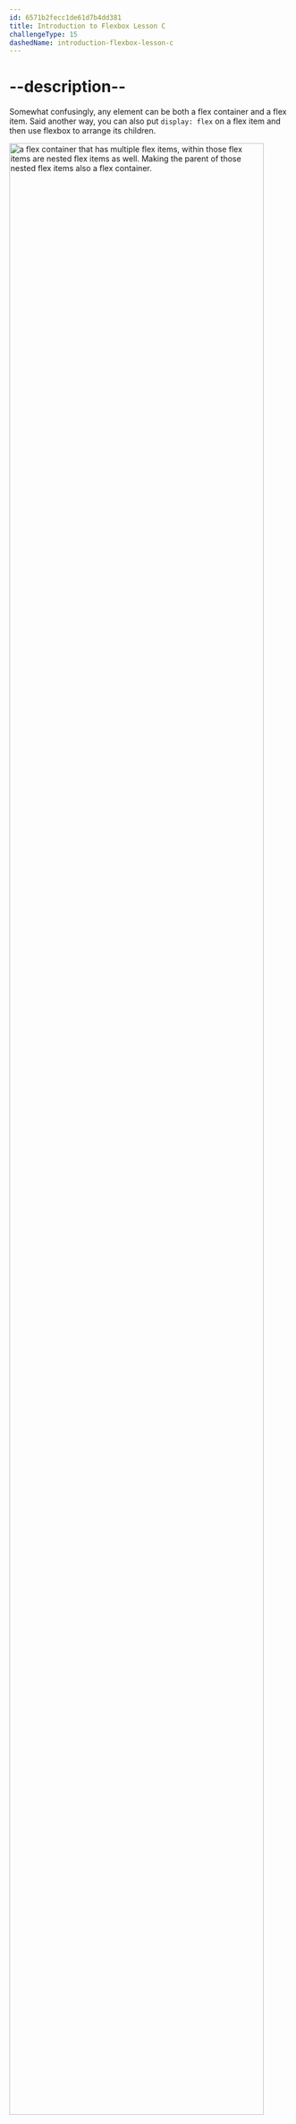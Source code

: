```yaml
---
id: 6571b2fecc1de61d7b4dd381
title: Introduction to Flexbox Lesson C
challengeType: 15
dashedName: introduction-flexbox-lesson-c
---
```


# --description--

Somewhat confusingly, any element can be both a flex container and a flex item. Said another way, you can also put `display: flex` on a flex item and then use flexbox to arrange its children.

<img src="https://cdn.freecodecamp.org/curriculum/odin-project/flex-box/flexbox-03.png" style="width: 95%; height: 95%;" alt="a flex container that has multiple flex items, within those flex items are nested flex items as well. Making the parent of those nested flex items also a flex container." />

Creating and nesting multiple flex containers and items is the primary way you will be building up complex layouts. The following image was achieved using only flexbox to arrange, size, and place the various elements. Flexbox is a very powerful tool.

<img src="https://cdn.freecodecamp.org/curriculum/odin-project/flex-box/flexbox-02.png" alt="a complex layout of flex items and flex containers. There are multiple flex containers nested into each other, thus making them flex items as well" />

Certainly, the image features a representation of a CSS Flexbox layout with nested flex containers. The outer container is denoted as "ALSO a flex container" highlighted in blue, and within it is another container marked as "with flex items" in red. Inside the red container, there are three items labeled as "flex items" in peach. This demonstrates that a flex container can be nested within another flex container and contain its own flex items, showcasing the recursive nature of Flexbox layout structures.

# 問題

## --text--

Which CSS property is applied to elements to make them flex containers?

## --answers--

`align-items`

---

`display: flex`

---

`justify-content`

---

`flex`

## --video-solution--

2
